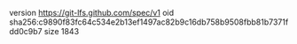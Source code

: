 version https://git-lfs.github.com/spec/v1
oid sha256:c9890f83fc64c534e2b13ef1497ac82b9c16db758b9508fbb81b7371fdd0c9b7
size 1843
